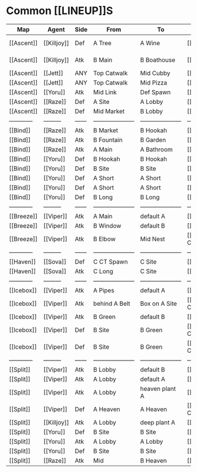 # Common [[LINEUP]]S
| Map | Agent | Side | From | To | Ability | Link | Notes |
| --- | --- | --- | --- | --- | --- | --- | --- |
| [[Ascent]] | [[Killjoy]] | Def | A Tree | A Wine | [[Nanoswarm]] | [↗](https://youtu.be/kKdTChBxHz8?t=12s) | *ult in tree*<br>*always retake A* |
| [[Ascent]] | [[Killjoy]] | Atk | B Main | B Boathouse | [[Nanoswarm]] | [↗](https://youtu.be/jElqq47XiCQ?t=263s) | *ult in main b/ box*<br>*always take B* |
| [[Ascent]] | [[Jett]] | ANY | Top Catwalk | Mid Cubby | [[Tailwind]] | [↗](https://youtu.be/shz9KqrKHOA) | *super dash* |
| [[Ascent]] | [[Jett]] | ANY | Top Catwalk | Mid Pizza | [[Tailwind]] | [↗](https://youtu.be/rqtAVnw_YA4) | *super dash* |
| [[Ascent]] | [[Yoru]] | Atk | Mid Link | Def Spawn | [[Gatecrash]] | [↗](https://strats.gg/game/valorant/strategies/1629207751680) | — |
| [[Ascent]] | [[Raze]] | Def | A Site | A Lobby | [[Boombot]] | [↗](https://youtu.be/r7yCfa67pFM) | *clear till A lobby* |
| [[Ascent]] | [[Raze]] | Def | Mid Market | B Lobby | [[Boombot]] | [↗](https://youtu.be/0qbP_dk9uAY) | *clear till B lobby* |
| ———— | ——— | —— | ——————— | ——————— | —————— | —— | ————————— |
| [[Bind]] | [[Raze]] | Atk | B Market | B Hookah | [[Boombot]] | [↗](https://youtu.be/0BXuBC78iIM) | — |
| [[Bind]] | [[Raze]] | Atk | B Fountain | B Garden | [[Boombot]] | [↗](https://youtu.be/s9S4RO4QkhY) | — |
| [[Bind]] | [[Raze]] | Atk | A Main | A Bathroom | [[Boombot]] | [↗](https://youtu.be/3duFRhq0Ih8) | — |
| [[Bind]] | [[Yoru]] | Def | B Hookah | B Hookah | [[Gatecrash]] | [↗](https://youtu.be/xlTXc7UXIz0?t=118s) | *fake tp* |
| [[Bind]] | [[Yoru]] | Def | B Site | B Site | [[Gatecrash]] | [↗](https://youtu.be/nQa4Y0LvzPk?t=14s) | *fake tp* |
| [[Bind]] | [[Yoru]] | Def | A Short | A Short | [[Gatecrash]] | [↗](https://youtu.be/nQa4Y0LvzPk?t=46s) | *fake tp* |
| [[Bind]] | [[Yoru]] | Def | A Short | A Short | [[Gatecrash]] | [↗](https://youtu.be/nQa4Y0LvzPk?t=57s) | *fake tp* |
| [[Bind]] | [[Yoru]] | Def | B Long | B Long | [[Gatecrash]] | [↗](https://youtu.be/nQa4Y0LvzPk?t=71s) | *fake tp* |
| ———— | ——— | —— | ——————— | ——————— | —————— | —— | ————————— |
| [[Breeze]] | [[Viper]] | Atk | A Main | default A | [[Snake Bite]] | [↗](https://youtu.be/Pc-hjkobSA8) | — |
| [[Breeze]] | [[Viper]] | Atk | B Window | default B | [[Snake Bite]] | [↗](https://youtu.be/CHKL5y0qTeE) | — |
| [[Breeze]] | [[Viper]] | Atk | B Elbow | Mid Nest | [[Poison Cloud]] | [↗](https://youtu.be/LKnLy1qjUX4) | — |
| ———— | ——— | —— | ——————— | ——————— | —————— | —— | ————————— |
| [[Haven]] | [[Sova]] | Def | C CT Spawn | C Site | [[Recon Dart]] | [↗](https://youtu.be/xYFyMStFXEg?t=10s) | *god dart (2 bar)* |
| [[Haven]] | [[Sova]] | Atk | C Long | C Site | [[Recon Dart]] | [↗](https://youtu.be/UWLB6I4UbgI?t=11s) | *god dart* |
| ———— | ——— | —— | ——————— | ——————— | —————— | —— | ————————— |
| [[Icebox]] | [[Viper]] | Atk | A Pipes | default A | [[Snake Bite]] | [↗](https://youtu.be/idByKeMPbGM) | — |
| [[Icebox]] | [[Viper]] | Atk | behind A Belt | Box on A Site | [[Poison Cloud]] | [↗](https://youtu.be/4gAJXkKlb9o) | *blocks all spots* |
| [[Icebox]] | [[Viper]] | Atk | B Green | default B | [[Snake Bite]] | [↗](https://youtu.be/HH3TVFfEY2c) | — |
| [[Icebox]] | [[Viper]] | Def | B Site | B Green | [[Poison Cloud]] | [↗](https://youtu.be/LpDdCCvNVxY?t=579s) | *one way smoke* |
| [[Icebox]] | [[Viper]] | Def | B Site | B Green | [[Poison Cloud]] | [↗](https://youtu.be/LpDdCCvNVxY?t=579s) | *one way smoke* |
| ———— | ——— | —— | ——————— | ——————— | —————— | —— | ————————— |
| [[Split]] | [[Viper]] | Atk | B Lobby | default B | [[Snake Bite]] | [↗](https://youtu.be/GrLRH4Fq5aA) | — |
| [[Split]] | [[Viper]] | Atk | A Lobby | default A | [[Snake Bite]] | [↗](https://youtu.be/YZhxr2h8FM4) | — |
| [[Split]] | [[Viper]] | Atk | A Lobby | heaven plant A | [[Snake Bite]] | [↗](https://youtu.be/o3DNqsv7crU) | *easier than ^* |
| [[Split]] | [[Viper]] | Def | A Heaven | A Heaven | [[Poison Cloud]] | [↗](https://strats.gg/game/valorant/strategies/1634505143880) | *one way smoke* |
| [[Split]] | [[Killjoy]] | Atk | A Lobby | deep plant A | [[Nanoswarm]] | [↗](https://youtu.be/fziovp2eCNM) | *unbreakable* |
| [[Split]] | [[Yoru]] | Def | B Site | B Site | [[Gatecrash]] | [↗](https://youtu.be/xlTXc7UXIz0?t=137s) | *GOOD fake tp* |
| [[Split]] | [[Yoru]] | Atk | A Lobby | A Lobby | [[Gatecrash]] | [↗](https://youtu.be/VInyj_448hk) | *fake tp* |
| [[Split]] | [[Yoru]] | Def | B Site | B Site | [[Gatecrash]] | [↗](https://youtu.be/DmWrVsBIDVA) | *fake tp* |
| [[Split]] | [[Raze]] | Atk | Mid | B Heaven | [[Boombot]] | [↗](https://youtu.be/RMxE9GNFuSM) | — |